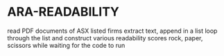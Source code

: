 # ARA-READABILITY
read PDF documents of ASX listed firms
extract text, append in a list
loop through the list and construct various readability scores
rock, paper, scissors while waiting for the code to run

